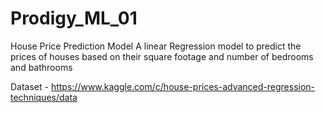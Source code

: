 # Prodigy_ML_01
House Price Prediction Model
A linear Regression model to predict the prices of houses based on their square footage and number of bedrooms and bathrooms

Dataset - https://www.kaggle.com/c/house-prices-advanced-regression-techniques/data
